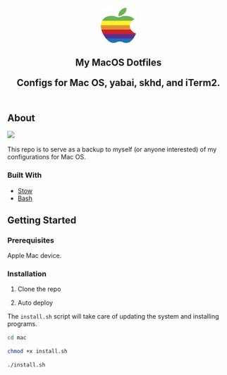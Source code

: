<div id="top"></div>

<!-- HEADER -->
<br />
<div align="center">
    <img src="images/logo.png" alt="Logo" width="80" height="80">

  <h2 align="center">My MacOS Dotfiles<l/h2>

  <p align="center">
    Configs for Mac OS, yabai, skhd, and iTerm2.
    <br />
    <br />
  </p>
</div>

<!-- ABOUT -->
## About

![](images/screenshot.png)

This repo is to serve as a backup to myself (or anyone interested) of my configurations for Mac OS.

### Built With

* [Stow](https://www.gnu.org/software/stow/)
* [Bash](https://www.gnu.org/software/bash/)

<!-- GETTING STARTED -->
## Getting Started

### Prerequisites

Apple Mac device.

### Installation

1. Clone the repo

2. Auto deploy

The `install.sh` script will take care of updating the system and installing programs. 

```bash
cd mac
```

```bash
chmod +x install.sh
```

```bash
./install.sh
```